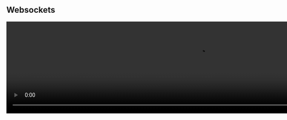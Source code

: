 

## Websockets 

<video width="1000" height="240" controls>
  <source src="http://ankit-portfolio.s3-ap-southeast-1.amazonaws.com/system-design/basics/07-websockets.mp4" type="video/mp4">
</video>
